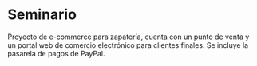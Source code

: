 # Seminario
Proyecto de e-commerce para zapatería, cuenta con un punto de venta y un portal web de comercio electrónico para clientes finales.
Se incluye la pasarela de pagos de PayPal.
